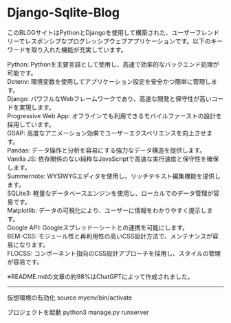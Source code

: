 # Django-Sqlite-Blog

このBLOGサイトはPythonとDjangoを使用して構築された、ユーザーフレンドリーでレスポンシブなプログレッシブウェブアプリケーションです。以下のキーワードを取り入れた機能が充実しています。  
  
Python: Pythonを主要言語として使用し、高速で効率的なバックエンド処理が可能です。  
Dotenv: 環境変数を使用してアプリケーション設定を安全かつ簡単に管理します。  
Django: パワフルなWebフレームワークであり、高速な開発と保守性が高いコードを実現します。  
Progressive Web App: オフラインでも利用できるモバイルファーストの設計を採用しています。  
GSAP: 高度なアニメーション効果でユーザーエクスペリエンスを向上させます。  
Pandas: データ操作と分析を容易にする強力なデータ構造を提供します。  
Vanilla JS: 依存関係のない純粋なJavaScriptで高速な実行速度と保守性を確保します。  
Summernote: WYSIWYGエディタを使用し、リッチテキスト編集機能を提供します。  
SQLite3: 軽量なデータベースエンジンを使用し、ローカルでのデータ管理が容易です。  
Matplotlib: データの可視化により、ユーザーに情報をわかりやすく提示します。  
Google API: Googleスプレッドーシートとの連携を可能にします。  
BEM-CSS: モジュール性と再利用性の高いCSS設計方法で、メンテナンスが容易になります。  
FLOCSS: コンポーネント指向のCSS設計アプローチを採用し、スタイルの管理が容易です。  
  
※README.mdの文章の約98%はChatGPTによって作成されました。  

---

仮想環境の有効化
source myenv/bin/activate

プロジェクトを起動
python3 manage.py runserver